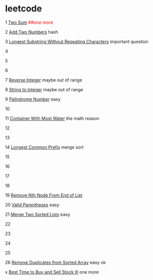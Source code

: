 # leetcode
1 [Two Sum](https://leetcode.com/problems/two-sum/) <font color=red> ##one more </font>

2 [Add Two Numbers]() hash

3 [Longest Substring Without Repeating Characters](https://leetcode.com/problems/longest-substring-without-repeating-characters/) important question

4 

5  

6  

7 [Reverse Integer]() maybe out of range

8 [String to Integer]() maybe out of range

9 [Palindrome Number]() easy

10 

11 [Container With Most Water](https://leetcode.com/problems/container-with-most-water/) the math reason

12 

13 

14 [Longest Common Prefix](https://leetcode.com/problems/longest-common-prefix/) merge sort 

15 

16

17

18

19 [Remove Nth Node From End of List](https://leetcode.com/problems/remove-nth-node-from-end-of-list/) 

20 [Valid Parentheses](https://leetcode.com/problems/valid-parentheses/) easy

21 [Merge Two Sorted Lists](https://leetcode.com/problemset/algorithms/) easy

22 

23

24

25

26 [Remove Duplicates from Sorted Array](https://leetcode.com/problems/remove-duplicates-from-sorted-array/) easy ok

x [Best Time to Buy and Sell Stock III](https://leetcode.com/problems/best-time-to-buy-and-sell-stock-iii/) one more

